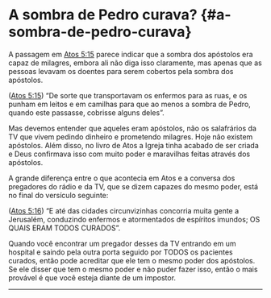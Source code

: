 # A sombra de Pedro curava? {#a-sombra-de-pedro-curava}

A passagem em [Atos 5:15](http://bibliaonline.com.br/acf/atos/5/15) parece indicar que a sombra dos apóstolos era capaz de milagres, embora ali não diga isso claramente, mas apenas que as pessoas levavam os doentes para serem cobertos pela sombra dos apóstolos.

([Atos 5:15](http://bibliaonline.com.br/acf/atos/5/15)) “De sorte que transportavam os enfermos para as ruas, e os punham em leitos e em camilhas para que ao menos a sombra de Pedro, quando este passasse, cobrisse alguns deles”.

Mas devemos entender que aqueles eram apóstolos, não os salafrários da TV que vivem pedindo dinheiro e prometendo milagres. Hoje não existem apóstolos. Além disso, no livro de Atos a Igreja tinha acabado de ser criada e Deus confirmava isso com muito poder e maravilhas feitas através dos apóstolos.

A grande diferença entre o que acontecia em Atos e a conversa dos pregadores do rádio e da TV, que se dizem capazes do mesmo poder, está no final do versículo seguinte:

([Atos 5:16](http://bibliaonline.com.br/acf/atos/5/16)) “E até das cidades circunvizinhas concorria muita gente a Jerusalém, conduzindo enfermos e atormentados de espíritos imundos; OS QUAIS ERAM TODOS CURADOS”.

Quando você encontrar um pregador desses da TV entrando em um hospital e saindo pela outra porta seguido por TODOS os pacientes curados, então pode acreditar que ele tem o mesmo poder dos apóstolos. Se ele disser que tem o mesmo poder e não puder fazer isso, então o mais provável é que você esteja diante de um impostor.

*****
